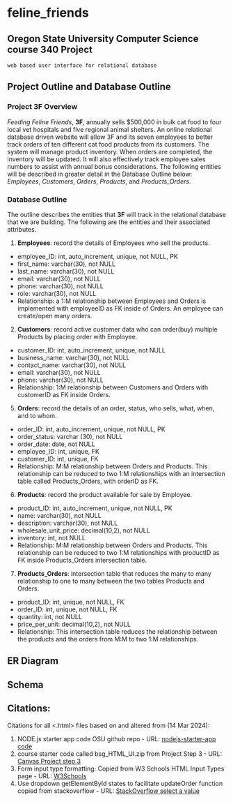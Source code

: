 # feline_friends
## Oregon State University Computer Science course 340 Project
    web based user interface for relational database

## Project Outline and Database Outline
### Project 3F Overview
_Feeding Feline Friends_, **3F**, annually sells $500,000 in bulk cat food to four local vet hospitals
and five regional animal shelters. An online relational database driven website will allow 3F and
its seven employees to better track orders of ten different cat food products from its customers.
The system will manage product inventory. When orders are completed, the inventory will be
updated. It will also effectively track employee sales numbers to assist with annual bonus
considerations. The following entities will be described in greater detail in the Database Outline
below: _Employees_, _Customers_, _Orders_, _Products_, and _Products_Orders_.

### Database Outline
The outline describes the entities that **3F** will track in the relational database that we are building. The following are the entities and their associated attributes. 

1. **Employees**: record the details of Employees who sell the products.
  - employee_ID: int, auto_increment, unique, not NULL, PK
  - first_name: varchar(30), not NULL
  - last_name: varchar(30), not NULL
  - email: varchar(30), not NULL
  - phone: varchar(30), not NULL
  - role: varchar(30), not NULL
  - Relationship: a 1:M relationship between Employees and Orders is implemented with employeeID as FK inside of Orders. An employee can create/open many orders.
2. **Customers**: record active customer data who can order(buy) multiple Products by placing order with Employee.
  - customer_ID: int, auto_increment, unique, not NULL
  - business_name: varchar(30), not NULL
  - contact_name: varchar(30), not NULL
  - email: varchar(30), not NULL
  - phone: varchar(30), not NULL
  - Relationship: 1:M relationship between Customers and Orders with customerID as FK inside Orders.  
5. **Orders**: record the details of an order, status, who sells, what, when, and to whom.
  - order_ID: int, auto_increment, unique, not NULL, PK
  - order_status: varchar (30), not NULL
  - order_date: date, not NULL
  - employee_ID: int, unique, FK
  - customer_ID: int, unique, FK
  - Relationship: M:M relationship between Orders and Products. This relationship can be reduced to two 1:M relationships with an intersection table called Products_Orders, with orderID as FK.
6. **Products**: record the product available for sale by Employee.
  - product_ID: int, auto_increment, unique, not NULL, PK
  - name: varchar(30), not NULL
  - description: varchar(30), not NULL
  - wholesale_unit_price: decimal(10,2), not NULL
  - inventory: int, not NULL
  - Relationship: M:M relationship between Orders and Products. This relationship can be reduced to two 1:M relationships with productID as FK inside Products_Orders intersection table.
7. **Products_Orders**: intersection table that reduces the many to many relationship to one to many between the two tables Products and Orders.
  - product_ID: int, unique, not NULL, FK
  - order_ID: int, unique, not NULL, FK
  - quantity: int, not NULL
  - price_per_unit: decimal(10,2), not NULL
  - Relationship: This intersection table reduces the relationship between the products and the orders from M:M to two 1:M relationships.

## ER Diagram

## Schema

## Citations:
Citations for all <.html> files based on and altered from (14 Mar 2024): 
  1. NODE.js starter app code OSU github repo
    - URL: [nodejs-starter-app code](https://github.com/osu-cs340-ecampus/nodejs-starter-app)
  2. course starter code called bsg_HTML_UI.zip from Project Step 3
    - URL: [Canvas Project step 3](https://canvas.oregonstate.edu/courses/1946034/assignments/9456216?wrap=1)
  3. Form input type formatting: Copied from W3 Schools HTML Input Types page
    - URL: [W3Schools](https://www.w3schools.com/html/html_form_input_types.asp)
  4. Use dropdown getElementById states to facilitate updateOrder function copied from stackoverflow
    - URL: [StackOverflow select a value](https://stackoverflow.com/questions/8140862/how-to-select-a-value-in-a-select-dropdown-with-javascript)
